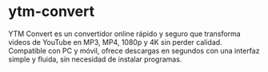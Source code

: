# ytm-convert
YTM Convert es un convertidor online rápido y seguro que transforma videos de YouTube en MP3, MP4, 1080p y 4K sin perder calidad. Compatible con PC y móvil, ofrece descargas en segundos con una interfaz simple y fluida, sin necesidad de instalar programas.
